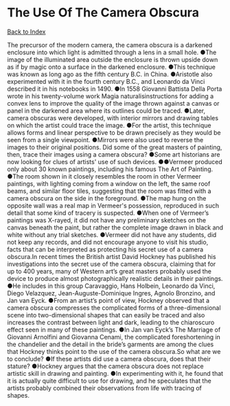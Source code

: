 # The Use Of The Camera Obscura
[Back to Index](https://github.com/windows10010/tpoExtractor/blob/master/README.md)

The precursor of the modern camera, the camera obscura is a darkened enclosure into which light is admitted through a lens in a small hole. ●The image of the illuminated area outside the enclosure is thrown upside down as if by magic onto a surface in the darkened enclosure. ●This technique was known as long ago as the fifth century B.C. in China. ●Aristotle also experimented with it in the fourth century B.C., and Leonardo da Vinci described it in his notebooks in 1490. ●In 1558 Giovanni Battista Della Porta wrote in his twenty-volume work Magia naturalisinstructions for adding a convex lens to improve the quality of the image thrown against a canvas or panel in the darkened area where its outlines could be traced. ●Later, camera obscuras were developed, with interior mirrors and drawing tables on which the artist could trace the image. ●For the artist, this technique allows forms and linear perspective to be drawn precisely as they would be seen from a single viewpoint. ●Mirrors were also used to reverse the images to their original positions. Did some of the great masters of painting, then, trace their images using a camera obscura? ●Some art historians are now looking for clues of artists' use of such devices. ●●Vermeer produced only about 30 known paintings, including his famous The Art of Painting. ●The room shown in it closely resembles the room in other Vermeer paintings, with lighting coming from a window on the left, the same roof beams, and similar floor tiles, suggesting that the room was fitted with a camera obscura on the side in the foreground. ●The map hung on the opposite wall was a real map in Vermeer's possession, reproduced in such detail that some kind of tracery is suspected. ●When one of Vermeer’s paintings was X-rayed, it did not have any preliminary sketches on the canvas beneath the paint, but rather the complete image drawn in black and white without any trial sketches. ●Vermeer did not have any students, did not keep any records, and did not encourage anyone to visit his studio, facts that can be interpreted as protecting his secret use of a camera obscura.In recent times the British artist David Hockney has published his investigations into the secret use of the camera obscura, claiming that for up to 400 years, many of Western art’s great masters probably used the device to produce almost photographically realistic details in their paintings. ●He includes in this group Caravaggio, Hans Holbein, Leonardo da Vinci, Diego Velazquez, Jean-Auguste-Dominique Ingres, Agnolo Bronzino, and Jan van Eyck. ●From an artist’s point of view, Hockney observed that a camera obscura compresses the complicated forms of a three-dimensional scene into two-dimensional shapes that can easily be traced and also increases the contrast between light and dark, leading to the chiaroscuro effect seen in many of these paintings. ●In Jan van Eyck’s The Marriage of Giovanni Arnolfini and Giovanna Cenami, the complicated foreshortening in the chandelier and the detail in the bride’s garments are among the clues that Hockney thinks point to the use of the camera obscura.So what are we to conclude? ●If these artists did use a camera obscura, does that their stature? ●Hockney argues that the camera obscura does not replace artistic skill in drawing and painting. ●In experimenting with it, he found that it is actually quite difficult to use for drawing, and he speculates that the artists probably combined their observations from life with tracing of shapes.
